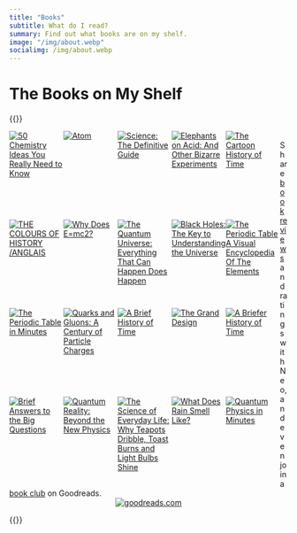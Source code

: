 ```yaml
---
title: "Books"
subtitle: What do I read?
summary: Find out what books are on my shelf.
image: "/img/about.webp"
socialimg: /img/about.webp
---
```


# The Books on My Shelf

{{<rawhtml>}}

<style type="text/css" media="screen">
        .gr_grid_container {
          /* customize grid container div here. eg: width: 500px; */
        }

        .gr_grid_book_container {
          /* customize book cover container div here */
          float: left;
          width: 98px;
          height: 160px;
          padding: 0px 0px;
          overflow: hidden;
        }
      </style>

<div id="gr_grid_widget_1691483752">
        <!-- Show static html as a placeholder in case js is not enabled - javascript include will override this if things work -->
          <div class="gr_grid_container">
    <div class="gr_grid_book_container"><a title="50 Chemistry Ideas You Really Need to Know (50 Ideas You Really Need to Know series)" rel="nofollow" href="https://www.goodreads.com/book/show/27431669-50-chemistry-ideas-you-really-need-to-know"><img alt="50 Chemistry Ideas You Really Need to Know" border="0" src="https://i.gr-assets.com/images/S/compressed.photo.goodreads.com/books/1446700555l/27431669._SX98_.jpg" /></a></div>
    <div class="gr_grid_book_container"><a title="Atom" rel="nofollow" href="https://www.goodreads.com/book/show/3961946-atom"><img alt="Atom" border="0" src="https://i.gr-assets.com/images/S/compressed.photo.goodreads.com/books/1348912294l/3961946._SX98_.jpg" /></a></div>
    <div class="gr_grid_book_container"><a title="Science: The Definitive Guide" rel="nofollow" href="https://www.goodreads.com/book/show/10711252-science"><img alt="Science: The Definitive Guide" border="0" src="https://i.gr-assets.com/images/S/compressed.photo.goodreads.com/books/1302553915l/10711252._SX98_.jpg" /></a></div>
    <div class="gr_grid_book_container"><a title="Elephants on Acid: And Other Bizarre Experiments (Harvest Original)" rel="nofollow" href="https://www.goodreads.com/book/show/1449994.Elephants_on_Acid"><img alt="Elephants on Acid: And Other Bizarre Experiments" border="0" src="https://i.gr-assets.com/images/S/compressed.photo.goodreads.com/books/1328833268l/1449994._SX98_.jpg" /></a></div>
    <div class="gr_grid_book_container"><a title="The Cartoon History of Time" rel="nofollow" href="https://www.goodreads.com/book/show/2088502.The_Cartoon_History_of_Time"><img alt="The Cartoon History of Time" border="0" src="https://i.gr-assets.com/images/S/compressed.photo.goodreads.com/books/1305904865l/2088502._SX98_.jpg" /></a></div>
    <div class="gr_grid_book_container"><a title="THE COLOURS OF HISTORY /ANGLAIS (QED PUBLISHING)" rel="nofollow" href="https://www.goodreads.com/book/show/41678159-the-colours-of-history-anglais"><img alt="THE COLOURS OF HISTORY /ANGLAIS" border="0" src="https://i.gr-assets.com/images/S/compressed.photo.goodreads.com/books/1536011752l/41678159._SX98_.jpg" /></a></div>
    <div class="gr_grid_book_container"><a title="Why Does E=mc2?" rel="nofollow" href="https://www.goodreads.com/book/show/8531218-why-does-e-mc2"><img alt="Why Does E=mc2?" border="0" src="https://i.gr-assets.com/images/S/compressed.photo.goodreads.com/books/1328806949l/8531218._SX98_.jpg" /></a></div>
    <div class="gr_grid_book_container"><a title="The Quantum Universe: Everything That Can Happen Does Happen" rel="nofollow" href="https://www.goodreads.com/book/show/12672387-the-quantum-universe"><img alt="The Quantum Universe: Everything That Can Happen Does Happen" border="0" src="https://i.gr-assets.com/images/S/compressed.photo.goodreads.com/books/1328215701l/12672387._SX98_.jpg" /></a></div>
    <div class="gr_grid_book_container"><a title="Black Holes: The Key to Understanding the Universe" rel="nofollow" href="https://www.goodreads.com/book/show/62886194-black-holes"><img alt="Black Holes: The Key to Understanding the Universe" border="0" src="https://i.gr-assets.com/images/S/compressed.photo.goodreads.com/books/1664970168l/62886194._SX98_.jpg" /></a></div>
    <div class="gr_grid_book_container"><a title="The Periodic Table A Visual Encyclopedia Of The Elements" rel="nofollow" href="https://www.goodreads.com/book/show/70752225-the-periodic-table-a-visual-encyclopedia-of-the-elements"><img alt="The Periodic Table A Visual Encyclopedia Of The Elements" border="0" src="https://s.gr-assets.com/assets/nophoto/book/111x148-bcc042a9c91a29c1d680899eff700a03.png" /></a></div>
    <div class="gr_grid_book_container"><a title="The Periodic Table in Minutes" rel="nofollow" href="https://www.goodreads.com/book/show/28862706-the-periodic-table-in-minutes"><img alt="The Periodic Table in Minutes" border="0" src="https://i.gr-assets.com/images/S/compressed.photo.goodreads.com/books/1456693923l/28862706._SX98_.jpg" /></a></div>
    <div class="gr_grid_book_container"><a title="Quarks and Gluons: A Century of Particle Charges" rel="nofollow" href="https://www.goodreads.com/book/show/684621.Quarks_and_Gluons"><img alt="Quarks and Gluons: A Century of Particle Charges" border="0" src="https://i.gr-assets.com/images/S/compressed.photo.goodreads.com/books/1355126365l/684621._SX98_.jpg" /></a></div>
    <div class="gr_grid_book_container"><a title="A Brief History of Time" rel="nofollow" href="https://www.goodreads.com/book/show/3869.A_Brief_History_of_Time"><img alt="A Brief History of Time" border="0" src="https://i.gr-assets.com/images/S/compressed.photo.goodreads.com/books/1333578746l/3869._SX98_.jpg" /></a></div>
    <div class="gr_grid_book_container"><a title="The Grand Design" rel="nofollow" href="https://www.goodreads.com/book/show/8520362-the-grand-design"><img alt="The Grand Design" border="0" src="https://i.gr-assets.com/images/S/compressed.photo.goodreads.com/books/1320558363l/8520362._SX98_.jpg" /></a></div>
    <div class="gr_grid_book_container"><a title="A Briefer History of Time" rel="nofollow" href="https://www.goodreads.com/book/show/2094.A_Briefer_History_of_Time"><img alt="A Briefer History of Time" border="0" src="https://i.gr-assets.com/images/S/compressed.photo.goodreads.com/books/1386924782l/2094._SX98_.jpg" /></a></div>
    <div class="gr_grid_book_container"><a title="Brief Answers to the Big Questions" rel="nofollow" href="https://www.goodreads.com/book/show/40277241-brief-answers-to-the-big-questions"><img alt="Brief Answers to the Big Questions" border="0" src="https://i.gr-assets.com/images/S/compressed.photo.goodreads.com/books/1536862019l/40277241._SX98_.jpg" /></a></div>
    <div class="gr_grid_book_container"><a title="Quantum Reality: Beyond the New Physics" rel="nofollow" href="https://www.goodreads.com/book/show/3011086-quantum-reality"><img alt="Quantum Reality: Beyond the New Physics" border="0" src="https://s.gr-assets.com/assets/nophoto/book/111x148-bcc042a9c91a29c1d680899eff700a03.png" /></a></div>
    <div class="gr_grid_book_container"><a title="The Science of Everyday Life: Why Teapots Dribble, Toast Burns and Light Bulbs Shine" rel="nofollow" href="https://www.goodreads.com/book/show/26702296-the-science-of-everyday-life"><img alt="The Science of Everyday Life: Why Teapots Dribble, Toast Burns and Light Bulbs Shine" border="0" src="https://i.gr-assets.com/images/S/compressed.photo.goodreads.com/books/1442644630l/26702296._SX98_.jpg" /></a></div>
    <div class="gr_grid_book_container"><a title="What Does Rain Smell Like?" rel="nofollow" href="https://www.goodreads.com/book/show/52735280-what-does-rain-smell-like"><img alt="What Does Rain Smell Like?" border="0" src="https://i.gr-assets.com/images/S/compressed.photo.goodreads.com/books/1570900376l/52735280._SX98_SY160_.jpg" /></a></div>
    <div class="gr_grid_book_container"><a title="Quantum Physics in Minutes" rel="nofollow" href="https://www.goodreads.com/book/show/31934685-quantum-physics-in-minutes"><img alt="Quantum Physics in Minutes" border="0" src="https://i.gr-assets.com/images/S/compressed.photo.goodreads.com/books/1487828251l/31934685._SX98_.jpg" /></a></div>
  <noscript><br/>Share <a rel="nofollow" href="/">book reviews</a> and ratings with Neo, and even join a <a rel="nofollow" href="/group">book club</a> on Goodreads.</noscript>
  </div>

</div>
      <script src="https://www.goodreads.com/review/grid_widget/98087436.Neo's%20all%20book%20montage?cover_size=medium&hide_link=true&hide_title=true&num_books=200&order=a&shelf=all&sort=author&widget_id=1691483752" type="text/javascript" charset="utf-8"></script>

<center>
    <a rel="nofollow" href="https://link.neoski.tk/goodreads"><img alt="goodreads.com" style="border:0" src="https://s.gr-assets.com/images/widget/widget_logo.gif" /></a>
  </center>

{{</rawhtml>}}
